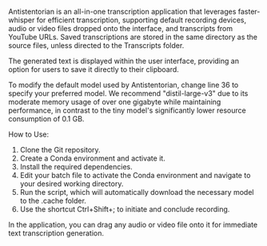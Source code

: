 Antistentorian is an all-in-one transcription application that leverages faster-whisper for efficient transcription, supporting default recording devices, audio or video files dropped onto the interface, and transcripts from YouTube URLs. Saved transcriptions are stored in the same directory as the source files, unless directed to the Transcripts folder.

The generated text is displayed within the user interface, providing an option for users to save it directly to their clipboard.

To modify the default model used by Antistentorian, change line 36 to specify your preferred model. We recommend "distil-large-v3" due to its moderate memory usage of over one gigabyte while maintaining performance, in contrast to the tiny model's significantly lower resource consumption of 0.1 GB.

How to Use:
1. Clone the Git repository.
2. Create a Conda environment and activate it.
3. Install the required dependencies.
4. Edit your batch file to activate the Conda environment and navigate to your desired working directory.
5. Run the script, which will automatically download the necessary model to the .cache folder.
6. Use the shortcut Ctrl+Shift+; to initiate and conclude recording.

In the application, you can drag any audio or video file onto it for immediate text transcription generation.
